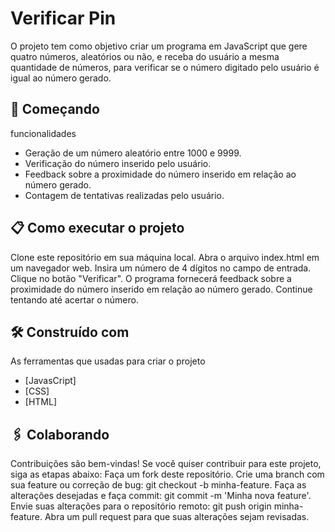 # Verificar Pin 

O projeto tem como objetivo criar um programa em JavaScript que gere quatro números, aleatórios ou não, e receba do usuário a mesma quantidade de números, para verificar se o número digitado pelo usuário é igual ao número gerado.


## 🚀 Começando

funcionalidades
- Geração de um número aleatório entre 1000 e 9999.
- Verificação do número inserido pelo usuário.
- Feedback sobre a proximidade do número inserido em relação ao número gerado.
- Contagem de tentativas realizadas pelo usuário.


## 📋 Como executar o projeto

Clone este repositório em sua máquina local.
Abra o arquivo index.html em um navegador web.
Insira um número de 4 dígitos no campo de entrada.
Clique no botão "Verificar".
O programa fornecerá feedback sobre a proximidade do número inserido em relação ao número gerado.
Continue tentando até acertar o número.


## 🛠️ Construído com
As ferramentas que usadas para criar o projeto
* [JavasCript]
* [CSS]
* [HTML]


## 🖇️ Colaborando

Contribuições são bem-vindas! Se você quiser contribuir para este projeto, siga as etapas abaixo:
Faça um fork deste repositório.
Crie uma branch com sua feature ou correção de bug: git checkout -b minha-feature.
Faça as alterações desejadas e faça commit: git commit -m 'Minha nova feature'.
Envie suas alterações para o repositório remoto: git push origin minha-feature.
Abra um pull request para que suas alterações sejam revisadas.

